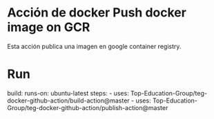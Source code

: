 # Acción de docker Push docker image on GCR

Esta acción publica una imagen en google container registry.

# Run 

build:
    runs-on: ubuntu-latest
    steps:
      - uses: Top-Education-Group/teg-docker-github-action/build-action@master
      - uses: Top-Education-Group/teg-docker-github-action/publish-action@master